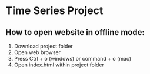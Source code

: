 # Time Series Project

## How to open website in offline mode:

1. Download project folder
2. Open web browser
3. Press Ctrl + o (windows) or command + o (mac)
3. Open index.html within project folder